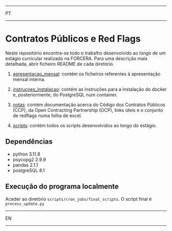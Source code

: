 ***
PT
***

# Contratos Públicos e Red Flags 

Neste repositório encontra-se todo o trabalho desenvolvido ao longo de um estágio curricular realizado na FORCERA.
Para uma descrição mais detalhada, abrir  ficheiro README de cada diretório.  

1. [apresentacao_mensal](https://github.com/forcera/red_flags/tree/master/apresentacao_mensal): contém os ficheiros referentes à apresentação mensal interna. 

2. [instrucoes_instalacao](https://github.com/forcera/red_flags/tree/master/instrucoes_instalacao): contém as instruções para a instalação do docker e, posteriormente, do PostgreSQL num container. 

3. [notas](https://github.com/forcera/red_flags/tree/master/notas): contém documentação acerca do Código dos Contratos Públicos (CCP), da Open Contracting Partnership (OCP), links úteis e o conjunto de redflags numa folha de excel. 

4. [scripts](https://github.com/forcera/red_flags/tree/master/scripts): contém todos os scripts desenvolvidos ao longo do estágio. 


## Dependências

- python 3.11.8
- psycopg2 2.9.9
- pandas 2.1.1
- postgreSQL 8.1

  
## Execução do programa localmente

Aceder ao diretório `scripts/cron_jobs/final_scripts`. O script final é `process_update.py`



***
EN
***

